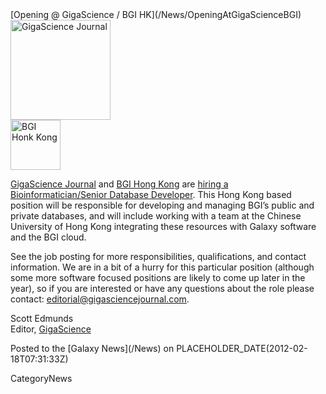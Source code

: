 <div class='newsItemHeader'>[Opening @ GigaScience / BGI HK](/News/OpeningAtGigaScienceBGI)</div>

<div class='right'><a href='http://hk.jobsdb.com/HK/EN/Search/JobAdSingleDetail?jobsIdList=100003001226128&sr=1'><img src='/Images/Logos/GigaScienceLogo.gif' alt='GigaScience Journal' width="160" /></a><br /><a href='http://hk.jobsdb.com/HK/EN/Search/JobAdSingleDetail?jobsIdList=100003001226128&sr=1'><img src='/Images/Logos/BGILogo.gif' alt='BGI Honk Kong' height="80" /></a></div>

[GigaScience Journal](http://www.gigasciencejournal.com/) and [BGI Hong Kong](http://en.genomics.cn/navigation/show_navigation.action?navigation.id=179) are [hiring a Bioinformatician/Senior Database Developer](http://hk.jobsdb.com/HK/EN/Search/JobAdSingleDetail?jobsIdList=100003001226128&sr=1).  This Hong Kong based position will be responsible for developing and managing BGI’s public and private databases, and will include working with a team at the Chinese University of Hong Kong integrating these resources with Galaxy software and the BGI cloud.

See the job posting for more responsibilities, qualifications, and contact information. We are in a bit of a hurry for this particular position (although some more software focused positions are likely to come up later in the year), so if you are interested or have any questions about the role please contact: editorial@gigasciencejournal.com.

Scott Edmunds<br />
Editor, [GigaScience](http://www.gigasciencejournal.com/)

<div class='newsItemFooter'>Posted to the [Galaxy News](/News) on PLACEHOLDER_DATE(2012-02-18T07:31:33Z)</div>

CategoryNews
